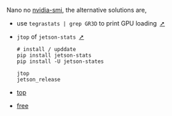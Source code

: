 Nano no [nvidia-smi](https://developer.nvidia.com/nvidia-system-management-interface), the alternative solutions are,

- use `tegrastats | grep GR3D` to print GPU loading&ensp;[➚](https://blog.csdn.net/wc996789331/article/details/90901666?utm_medium=distribute.pc_relevant.none-task-blog-2%7Edefault%7EBlogCommendFromMachineLearnPai2%7Edefault-3.control&depth_1-utm_source=distribute.pc_relevant.none-task-blog-2%7Edefault%7EBlogCommendFromMachineLearnPai2%7Edefault-3.control)

- `jtop` of `jetson-stats`&ensp;[➚](https://blog.csdn.net/biubiubiu617/article/details/107984931)

    ```shell
    # install / upddate
    pip install jetson-stats
    pip install -U jetson-states

    jtop
    jetson_release
    ```
- [top](https://man7.org/linux/man-pages/man1/top.1.html)
- [free](https://man7.org/linux/man-pages/man1/free.1.html)

